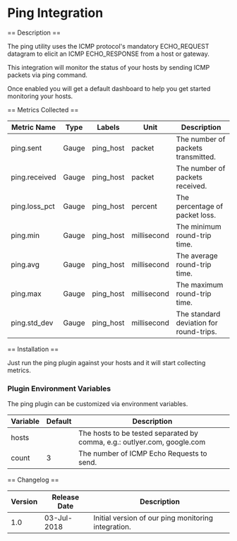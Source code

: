 Ping Integration
================

== Description ==

The ping utility uses the ICMP protocol's mandatory ECHO_REQUEST datagram to elicit an ICMP ECHO_RESPONSE from a host or gateway.

This integration will monitor the status of your hosts by sending ICMP packets via ping command.

Once enabled you will get a default dashboard to help you get started monitoring your hosts.

== Metrics Collected ==

|Metric Name  |Type   |Labels    |Unit       |Description                            |
|-------------|-------|----------|-----------|---------------------------------------|
|ping.sent    |Gauge  |ping_host |packet     |The number of packets transmitted.     |
|ping.received|Gauge  |ping_host |packet     |The number of packets received.        |
|ping.loss_pct|Gauge  |ping_host |percent    |The percentage of packet loss.         |
|ping.min     |Gauge  |ping_host |millisecond|The minimum round-trip time.           |
|ping.avg     |Gauge  |ping_host |millisecond|The average round-trip time.           |
|ping.max     |Gauge  |ping_host |millisecond|The maximum round-trip time.           |
|ping.std_dev |Gauge  |ping_host |millisecond|The standard deviation for round-trips.|

== Installation ==

Just run the ping plugin against your hosts and it will start collecting metrics.

### Plugin Environment Variables

The ping plugin can be customized via environment variables.

|Variable|Default|Description                                                             |
|--------|-------|------------------------------------------------------------------------|
|hosts   |       |The hosts to be tested separated by comma, e.g.: outlyer.com, google.com|
|count   |3      |The number of ICMP Echo Requests to send.                               |

== Changelog ==

|Version|Release Date|Description                                        |
|-------|------------|---------------------------------------------------|
|1.0    |03-Jul-2018 |Initial version of our ping monitoring integration.|
